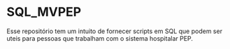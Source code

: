 # SQL_MVPEP

Esse repositório tem um intuito de fornecer scripts em SQL que podem ser uteis para pessoas que trabalham com o sistema hospitalar PEP.
